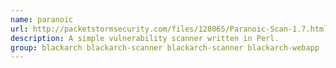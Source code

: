 ```yaml
---
name: paranoic
url: http://packetstormsecurity.com/files/128065/Paranoic-Scan-1.7.html
description: A simple vulnerability scanner written in Perl.
group: blackarch blackarch-scanner blackarch-scanner blackarch-webapp
---
```

